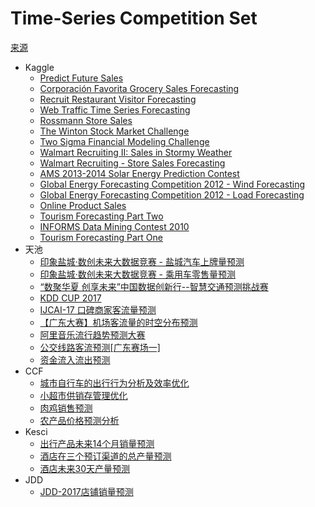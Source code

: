 # Time-Series Competition Set

[来源](https://zhuanlan.zhihu.com/p/32473353)

- Kaggle
    - [Predict Future Sales](https://link.zhihu.com/?target=https%3A//www.kaggle.com/c/competitive-data-science-predict-future-sales)
    - [Corporación Favorita Grocery Sales Forecasting](https://link.zhihu.com/?target=https%3A//www.kaggle.com/c/favorita-grocery-sales-forecasting)
    - [Recruit Restaurant Visitor Forecasting](https://link.zhihu.com/?target=https%3A//www.kaggle.com/c/recruit-restaurant-visitor-forecasting)
    - [Web Traffic Time Series Forecasting](https://link.zhihu.com/?target=https%3A//www.kaggle.com/c/web-traffic-time-series-forecasting)
    - [Rossmann Store Sales](https://link.zhihu.com/?target=https%3A//www.kaggle.com/c/rossmann-store-sales)
    - [The Winton Stock Market Challenge](https://link.zhihu.com/?target=https%3A//www.kaggle.com/c/the-winton-stock-market-challenge)
    - [Two Sigma Financial Modeling Challenge](https://link.zhihu.com/?target=https%3A//www.kaggle.com/c/two-sigma-financial-modeling)
    - [Walmart Recruiting II: Sales in Stormy Weather](https://link.zhihu.com/?target=https%3A//www.kaggle.com/c/walmart-recruiting-sales-in-stormy-weather)
    - [Walmart Recruiting - Store Sales Forecasting](https://link.zhihu.com/?target=https%3A//www.kaggle.com/c/walmart-recruiting-store-sales-forecasting)
    - [AMS 2013-2014 Solar Energy Prediction Contest](https://link.zhihu.com/?target=https%3A//www.kaggle.com/c/ams-2014-solar-energy-prediction-contest)
    - [Global Energy Forecasting Competition 2012 - Wind Forecasting](https://link.zhihu.com/?target=https%3A//www.kaggle.com/c/GEF2012-wind-forecasting)
    - [Global Energy Forecasting Competition 2012 - Load Forecasting](https://link.zhihu.com/?target=https%3A//www.kaggle.com/c/global-energy-forecasting-competition-2012-load-forecasting)
    - [Online Product Sales](https://link.zhihu.com/?target=https%3A//www.kaggle.com/c/online-sales)
    - [Tourism Forecasting Part Two](https://link.zhihu.com/?target=https%3A//www.kaggle.com/c/tourism2)
    - [INFORMS Data Mining Contest 2010](https://link.zhihu.com/?target=https%3A//www.kaggle.com/c/informs2010)
    - [Tourism Forecasting Part One](https://link.zhihu.com/?target=https%3A//www.kaggle.com/c/tourism1)
- 天池
    - [印象盐城·数创未来大数据竞赛 - 盐城汽车上牌量预测](https://link.zhihu.com/?target=https%3A//tianchi.aliyun.com/competition/introduction.htm%3Fspm%3D5176.100066.0.0.727a0ffaWNXi9l%26raceId%3D231641)
    - [印象盐城·数创未来大数据竞赛 - 乘用车零售量预测](https://link.zhihu.com/?target=https%3A//tianchi.aliyun.com/competition/introduction.htm%3Fspm%3D5176.100066.0.0.727a0ffaWNXi9l%26raceId%3D231640)
    - [“数聚华夏 创享未来”中国数据创新行--智慧交通预测挑战赛](https://link.zhihu.com/?target=https%3A//tianchi.aliyun.com/competition/introduction.htm%3Fspm%3D5176.100066.0.0.727a0ffaWNXi9l%26raceId%3D231598)
    - [KDD CUP 2017](https://link.zhihu.com/?target=https%3A//tianchi.aliyun.com/competition/introduction.htm%3Fspm%3D5176.100066.0.0.727a0ffaWNXi9l%26raceId%3D231597)
    - [IJCAI-17 口碑商家客流量预测](https://link.zhihu.com/?target=https%3A//tianchi.aliyun.com/competition/introduction.htm%3Fspm%3D5176.100066.0.0.727a0ffaWNXi9l%26raceId%3D231591)
    - [【广东大赛】机场客流量的时空分布预测](https://link.zhihu.com/?target=https%3A//tianchi.aliyun.com/competition/introduction.htm%3Fspm%3D5176.100066.0.0.727a0ffaWNXi9l%26raceId%3D231588)
    - [阿里音乐流行趋势预测大赛](https://link.zhihu.com/?target=https%3A//tianchi.aliyun.com/competition/introduction.htm%3Fspm%3D5176.100066.0.0.727a0ffaWNXi9l%26raceId%3D231531)
    - [公交线路客流预测[广东赛场一]](https://link.zhihu.com/?target=https%3A//tianchi.aliyun.com/competition/introduction.htm%3Fspm%3D5176.100066.0.0.727a0ffaWNXi9l%26raceId%3D231514)
    - [资金流入流出预测](https://link.zhihu.com/?target=https%3A//tianchi.aliyun.com/competition/introduction.htm%3Fspm%3D5176.100066.0.0.727a0ffaWNXi9l%26raceId%3D3)
- CCF
    - [城市自行车的出行行为分析及效率优化](https://link.zhihu.com/?target=http%3A//www.datafountain.cn/%23/competitions/274/intro)
    - [小超市供销存管理优化](https://link.zhihu.com/?target=http%3A//www.datafountain.cn/%23/competitions/274/intro)
    - [肉鸡销售预测](https://link.zhihu.com/?target=http%3A//www.datafountain.cn/%23/competitions/259/intro)
    - [农产品价格预测分析](https://link.zhihu.com/?target=http%3A//www.datafountain.cn/%23/competitions/244/intro)
- Kesci
    - [出行产品未来14个月销量预测](https://link.zhihu.com/?target=https%3A//www.kesci.com/apps/home/competition/58bfc27471db03332e1b8a36)
    - [酒店在三个预订渠道的总产量预测](https://link.zhihu.com/?target=https%3A//www.kesci.com/apps/home/competition/579ef65445fdbfad5b3cbc18/content)
    - [酒店未来30天产量预测](https://link.zhihu.com/?target=https%3A//www.kesci.com/apps/home/competition/57ab4ceea9e3a3cf049131be)
- JDD
    - [JDD-2017店铺销量预测](https://link.zhihu.com/?target=http%3A//jddjr.jd.com/item/2)
